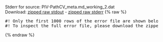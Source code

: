 Stderr for source:  PIV-PathCV_meta.md_working_2.dat   
Download: [zipped raw stdout](PIV-PathCV_meta.md_working_2.dat.plumed_master.stdout.txt.zip) - [zipped raw stderr](PIV-PathCV_meta.md_working_2.dat.plumed_master.stderr.txt.zip) 
{% raw %}
<pre>
#! Only the first 1000 rows of the error file are shown below
#! To inspect the full error file, please download the zipped raw stderr file above
</pre>
{% endraw %}
